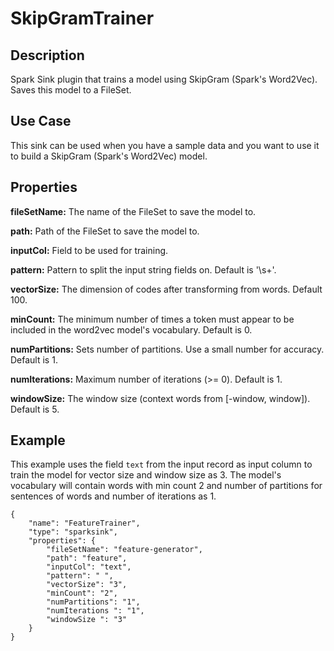 # SkipGramTrainer


Description
-----------
Spark Sink plugin that trains a model using SkipGram (Spark's Word2Vec). Saves this model to a FileSet.

Use Case
--------
This sink can be used when you have a sample data and you want to use it to build a SkipGram (Spark's Word2Vec) model.

Properties
----------
**fileSetName:** The name of the FileSet to save the model to.

**path:** Path of the FileSet to save the model to.

**inputCol:** Field to be used for training.

**pattern:** Pattern to split the input string fields on. Default is '\s+'.

**vectorSize:** The dimension of codes after transforming from words. Default 100.

**minCount:** The minimum number of times a token must appear to be included in the word2vec model's vocabulary.
Default is 0.

**numPartitions:** Sets number of partitions. Use a small number for accuracy. Default is 1.

**numIterations:** Maximum number of iterations (>= 0). Default is 1.

**windowSize:** The window size (context words from [-window, window]). Default is 5.


Example
-------
This example uses the field ``text`` from the input record as input column to train the model for vector size and
window size as 3. The model's vocabulary will contain words with min count 2 and number of partitions for sentences of
words and number of iterations as 1.

    {
        "name": "FeatureTrainer",
        "type": "sparksink",
        "properties": {
            "fileSetName": "feature-generator",
            "path": "feature",
            "inputCol": "text",
            "pattern": " ",
            "vectorSize": "3",
            "minCount": "2",
            "numPartitions": "1",
            "numIterations ": "1",
            "windowSize ": "3"
        }
    }
